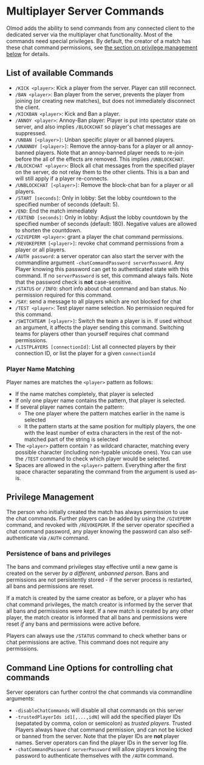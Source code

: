 # Multiplayer Server Commands

Olmod adds the ability to send commands from any connected client to the dedicated server via the multiplayer chat functionality.
Most of the commands need special privileges. By default, the creator of a match has these chat command permissions,
see [the section on privilege management below](#privilege-management) for details.

## List of available Commands

 * `/KICK <player>`: Kick a player from the server. Player can still reconnect.
 * `/BAN <player>`: Ban player from the server, prevents the player from joining (or creating new matches), but does not immediately disconnect the client.
 * `/KICKBAN <player>`: Kick and Ban a player.
 * `/ANNOY <player>`: Annoy-Ban player: Player is put into spectator state on server, and also implies `/BLOCKCHAT` so player's chat messages are suppressed.
 * `/UNBAN [<player>]`: Unban specific player or all banned players.
 * `/UNANNOY [<player>]`: Remove the annoy-bans for a player or all annoy-banned players. Note that an annoy-banned player needs to re-join before the all of the effects are removed. This implies `/UNBLOCKCHAT`.
 * `/BLOCKCHAT <player>`: Block all chat messages from the specified player on the server, do not relay them to the other clients. This is a ban and will still apply if a player re-connects.
 * `/UNBLOCKCHAT [<player>]`: Remove the block-chat ban for a player or all players.
 * `/START [seconds]`: Only in lobby: Set the lobby countdown to the specified number of seconds (default: 5).
 * `/END`: End the match immediately
 * `/EXTEND [seconds]`: Only in lobby: Adjust the lobby countdown by the specified number of seconds (default: 180). Negative values are allowed to shorten the countdown.
 * `/GIVEPERM <player>`: grant a player the chat command permissions.
 * `/REVOKEPERM [<player>]`: revoke chat command permissions from a player or all players.
 * `/AUTH password`: a server operator can also start the server with the commandline argument `-chatCommandPassword serverPassword`. Any Player knowing this password can get to authenticated state with this command. If no `serverPassword` is set, this command always fails. Note that the password check is **not** case-sensitive.
 * `/STATUS` or `/INFO`: short info about chat command and ban status. No permission required for this command.
 * `/SAY`: send a message to all players which are not blocked for chat
 * `/TEST <player>`: Test player name selection. No permission required for this command.
 * `/SWITCHTEAM [<player>]`: Switch the team a player is in. If used without an argument, it affects the player sending this command. Switching teams for players other than yourself requires chat command permissions.
 * `/LISTPLAYERS [connectionId]`: List all connected players by their connection ID, or list the player for a given `connectionId`

### Player Name Matching

Player names are matches the `<player>` pattern as follows:
 * If the name matches completely, that player is selected
 * If only one player name contains the pattern, that player is selected.
 * If several player names contain the pattern:
   * The one player where the pattern matches earlier in the name is selected
   * It the pattern starts at the same position for multiply players, the one with the least number of extra characters in the rest of the not-matched part of the string is selected
 * The `<player>` pattern contain `?` as wildcard character, matching every possible character (including non-typable unicode ones). You can use the `/TEST` command to check which player would be selected.
 * Spaces are allowed in the `<player>` pattern. Everything after the first space character separating the command from the argument is used as-is.

## Privilege Management

The person who initially created the match has always permission to use the chat commands. Further players can be added by using the `/GIVEPERM` command, 
and revoked with `/REVOKEPERM`. If the server operator specified a chat command password, any player knowing the password can also self-authenticate 
via `/AUTH` command.

### Persistence of bans and privileges

The bans and command privileges stay effective until a new game is created on the server _by a different, unbanned person_.
Bans and permissions are not persistently stored - if the server process is restarted, all bans and permissions are reset.

If a match is created by the same creator as before, or a player who has chat command privileges, the match creator is informed
by the server that all bans and permissions were kept. If a new match is created by any other player, the match creator is informed
that all bans and permissions were reset _if_ any bans and permissions were active before.

Players can always use the `/STATUS` command to check whether bans or chat permissions are active. This command does not require any permissions.

## Command Line Options for controlling chat commands

Server operators can further control the chat commands via commandline arguments:
 * `-disableChatCommands` will disable all chat commands on this server
 * `-trustedPlayerIds id1[,...,idN]` will add the specified player IDs (sepatated by comma, colon or semicolon) as _trusted players_. Trusted Players always have chat command permission, and can not be kicked or banned from the server. Note that the player IDs are **not** player names. Server operators can find the player IDs in the server log file.
 * `-chatCommandPassword serverPassword` will allow players knowing the password to authenticate themselves with the `/AUTH` command.

